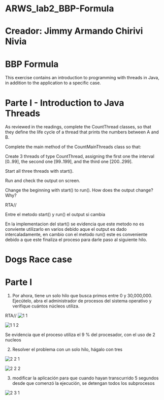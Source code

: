 # ARWS_lab2_BBP-Formula

# Creador: Jimmy Armando Chirivi Nivia

# BBP Formula
This exercise contains an introduction to programming with threads in Java, in addition to the application to a specific case.

# Parte I - Introduction to Java Threads
As reviewed in the readings, complete the CountThread classes, so that they define the life cycle of a thread that prints the numbers between A and B. 

Complete the main method of the CountMainThreads class so that: 

Create 3 threads of type CountThread, assigning the first one the interval [0..99], the second one [99..199], and the third one [200..299]. 

Start all three threads with start(). 

Run and check the output on screen. 

Change the beginning with start() to run(). How does the output change? Why?

RTA// 

Entre el metodo start() y run() el output si cambia 

En la implementacion del start() se evidencia que este metodo no es conviente utilizarlo en varios debido aque el output es dado intercaladamente, en cambio con el metodo run() este es conveniente debido a que este finaliza el proceso para darle paso al siguiente hilo.



# Dogs Race case 

# Parte I

1. Por ahora, tiene un solo hilo que busca primos entre 0 y 30,000,000. Ejecútelo, abra el administrador de procesos del sistema operativo y verifique cuántos núcleos utiliza.

RTA//
![1 1](https://user-images.githubusercontent.com/48265107/73475223-f0408080-435d-11ea-848c-b225b724e62e.jpg)


![1 1 2](https://user-images.githubusercontent.com/48265107/73475307-15cd8a00-435e-11ea-9de9-ddf58e595047.jpg)

Se evidencia que  el  proceso utiliza el 9 % del procesador, con el uso de 2 nucleos

2. Resolver el problema con un solo hilo, hágalo con tres

![2 2 1](https://user-images.githubusercontent.com/48265107/73478854-d9e9f300-4364-11ea-96c9-e223e1f70ac8.PNG)

![2 2 2](https://user-images.githubusercontent.com/48265107/73478860-dc4c4d00-4364-11ea-86f8-92e9d73757db.PNG)

3. modificar la aplicación para que cuando hayan transcurrido 5 segundos desde que comenzó la ejecución, se detengan todos los subprocesos

![2 3 1](https://user-images.githubusercontent.com/48265107/73482088-13256180-436b-11ea-86e9-526f4032b60d.PNG)




